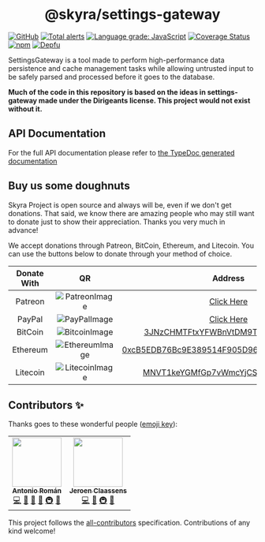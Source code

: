 <div style="text-align:center;"><h1>@skyra/settings-gateway</h1></div>

[![GitHub](https://img.shields.io/github/license/skyra-project/settings-gateway)](https://github.com/skyra-project/settings-gateway/blob/main/LICENSE.md)
[![Total alerts](https://img.shields.io/lgtm/alerts/g/skyra-project/settings-gateway.svg?logo=lgtm&logoWidth=18)](https://lgtm.com/projects/g/skyra-project/settings-gateway/alerts/)
[![Language grade: JavaScript](https://img.shields.io/lgtm/grade/javascript/g/skyra-project/settings-gateway.svg?logo=lgtm&logoWidth=18)](https://lgtm.com/projects/g/skyra-project/settings-gateway/context:javascript)
[![Coverage Status](https://coveralls.io/repos/github/skyra-project/settings-gateway/badge.svg?branch=main)](https://coveralls.io/github/skyra-project/settings-gateway?branch=main)
[![npm](https://img.shields.io/npm/v/@skyra/settings-gateway?color=crimson&logo=npm&style=flat-square)](https://www.npmjs.com/package/@skyra/settings-gateway)
[![Depfu](https://badges.depfu.com/badges/584fe5fc42eeab0a493643264219cbe2/count.svg)](https://depfu.com/github/skyra-project/settings-gateway?project_id=15054)

SettingsGateway is a tool made to perform high-performance data persistence and cache management tasks while allowing
untrusted input to be safely parsed and processed before it goes to the database.

**Much of the code in this repository is based on the ideas in settings-gateway made under the Dirigeants license. This project would not exist without it.**

## API Documentation

For the full API documentation please refer to [the TypeDoc generated documentation](https://skyra-project.github.io/framework)

## Buy us some doughnuts

Skyra Project is open source and always will be, even if we don't get donations. That said, we know there are amazing people who
may still want to donate just to show their appreciation. Thanks you very much in advance!

We accept donations through Patreon, BitCoin, Ethereum, and Litecoin. You can use the buttons below to donate through your method of choice.

| Donate With |         QR         |                                                                  Address                                                                  |
| :---------: | :----------------: | :---------------------------------------------------------------------------------------------------------------------------------------: |
|   Patreon   | ![PatreonImage][]  |                                               [Click Here](https://donate.skyra.pw/patreon)                                               |
|   PayPal    |  ![PayPalImage][]  |                                               [Click Here](https://donate.skyra.pw/paypal)                                                |
|   BitCoin   | ![BitcoinImage][]  |         [3JNzCHMTFtxYFWBnVtDM9Tt34zFbKvdwco](bitcoin:3JNzCHMTFtxYFWBnVtDM9Tt34zFbKvdwco?amount=0.01&label=Skyra%20Discord%20Bot)          |
|  Ethereum   | ![EthereumImage][] | [0xcB5EDB76Bc9E389514F905D9680589004C00190c](ethereum:0xcB5EDB76Bc9E389514F905D9680589004C00190c?amount=0.01&label=Skyra%20Discord%20Bot) |
|  Litecoin   | ![LitecoinImage][] |         [MNVT1keYGMfGp7vWmcYjCS8ntU8LNvjnqM](litecoin:MNVT1keYGMfGp7vWmcYjCS8ntU8LNvjnqM?amount=0.01&label=Skyra%20Discord%20Bot)         |

## Contributors ✨

Thanks goes to these wonderful people ([emoji key](https://allcontributors.org/docs/en/emoji-key)):

<!-- ALL-CONTRIBUTORS-LIST:START - Do not remove or modify this section -->
<!-- prettier-ignore-start -->
<!-- markdownlint-disable -->
<table>
  <tr>
    <td align="center"><a href="https://github.com/kyranet"><img src="https://avatars0.githubusercontent.com/u/24852502?v=4?s=100" width="100px;" alt=""/><br /><sub><b>Antonio Román</b></sub></a><br /><a href="https://github.com/skyra-project/settings-gateway/commits?author=kyranet" title="Code">💻</a> <a href="https://github.com/skyra-project/settings-gateway/commits?author=kyranet" title="Documentation">📖</a> <a href="#design-kyranet" title="Design">🎨</a> <a href="#ideas-kyranet" title="Ideas, Planning, & Feedback">🤔</a> <a href="#infra-kyranet" title="Infrastructure (Hosting, Build-Tools, etc)">🚇</a> <a href="#projectManagement-kyranet" title="Project Management">📆</a></td>
    <td align="center"><a href="https://favware.tech/"><img src="https://avatars3.githubusercontent.com/u/4019718?v=4?s=100" width="100px;" alt=""/><br /><sub><b>Jeroen Claassens</b></sub></a><br /><a href="https://github.com/skyra-project/settings-gateway/commits?author=Favna" title="Code">💻</a> <a href="https://github.com/skyra-project/settings-gateway/commits?author=Favna" title="Documentation">📖</a> <a href="#infra-Favna" title="Infrastructure (Hosting, Build-Tools, etc)">🚇</a> <a href="#projectManagement-Favna" title="Project Management">📆</a></td>
  </tr>
</table>

<!-- markdownlint-enable -->
<!-- prettier-ignore-end -->

<!-- ALL-CONTRIBUTORS-LIST:END -->

This project follows the [all-contributors](https://github.com/all-contributors/all-contributors) specification. Contributions of any kind welcome!

[patreonimage]: https://cdn.skyra.pw/gh-assets/patreon.png
[paypalimage]: https://cdn.skyra.pw/gh-assets/paypal.png
[bitcoinimage]: https://cdn.skyra.pw/gh-assets/bitcoin.png
[ethereumimage]: https://cdn.skyra.pw/gh-assets/ethereum.png
[litecoinimage]: https://cdn.skyra.pw/gh-assets/litecoin.png
